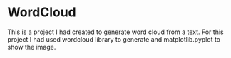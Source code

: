 # WordCloud
This is a project I had created to generate word cloud from a text. For this project I had used wordcloud library to generate and matplotlib.pyplot to show the image.
